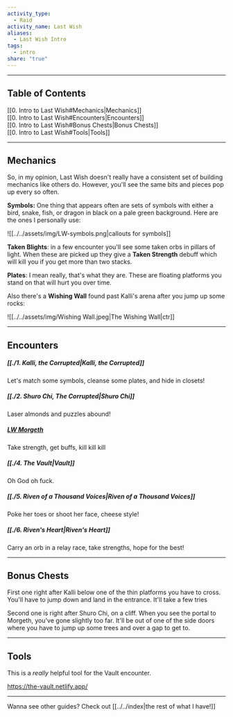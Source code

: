 ```yaml
---  
activity_type:  
  - Raid  
activity_name: Last Wish  
aliases:  
  - Last Wish Intro  
tags:  
  - intro  
share: "true"  
---  
```

  
----  
  
## Table of Contents  
  
[[0. Intro to Last Wish#Mechanics|Mechanics]]  
[[0. Intro to Last Wish#Encounters|Encounters]]  
[[0. Intro to Last Wish#Bonus Chests|Bonus Chests]]  
[[0. Intro to Last Wish#Tools|Tools]]  
  
----  
  
## Mechanics  
  
So, in my opinion, Last Wish doesn't really have a consistent set of building mechanics like others do. However, you'll see the same bits and pieces pop up every so often.  
  
**Symbols:** One thing that appears often are sets of symbols with either a bird, snake, fish, or dragon in black on a pale green background. Here are the ones I personally use:  
  
![[../../assets/img/LW-symbols.png|callouts for symbols]]  
  
**Taken Blights**: in a few encounter you'll see some taken orbs in pillars of light. When these are picked up they give a **Taken Strength** debuff which will kill you if you get more than two stacks.  
  
**Plates**: I mean really, that's what they are. These are floating platforms you stand on that will hurt you over time.  
  
Also there's a **Wishing Wall** found past Kalli's arena after you jump up some rocks:  
  
![[../../assets/img/Wishing Wall.jpeg|The Wishing Wall|ctr]]  
  
---  
  
## Encounters  
  
##### [[./1. Kalli, the Corrupted|Kalli, the Corrupted]]  
  
Let's match some symbols, cleanse some plates, and hide in closets!  
  
##### [[./2. Shuro Chi, The Corrupted|Shuro Chi]]  
  
Laser almonds and puzzles abound!  
  
##### [LW Morgeth](./3.%2520Morgeth,%2520the%2520Spirekeeper.md#)  
  
Take strength, get buffs, kill kill kill  
  
##### [[./4. The Vault|Vault]]  
  
Oh God oh fuck.  
  
##### [[./5. Riven of a Thousand Voices|Riven of a Thousand Voices]]  
  
Poke her toes or shoot her face, cheese style!  
  
##### [[./6. Riven's Heart|Riven's Heart]]  
  
Carry an orb in a relay race, take strengths, hope for the best!  
  
----  
  
## Bonus Chests  
  
First one right after Kalli below one of the thin platforms you have to cross. You'll have to jump down and land in the entrance. It'll take a few tries  
  
Second one is right after Shuro Chi, on a cliff. When you see the portal to Morgeth, you've gone slightly too far. It'll be out of one of the side doors where you have to jump up some trees and over a gap to get to.  
  
----  
  
## Tools  
  
This is a *really* helpful tool for the Vault encounter.  
  
https://the-vault.netlify.app/  
  
----  
  
Wanna see other guides? Check out [[../../index|the rest of what I have!]]